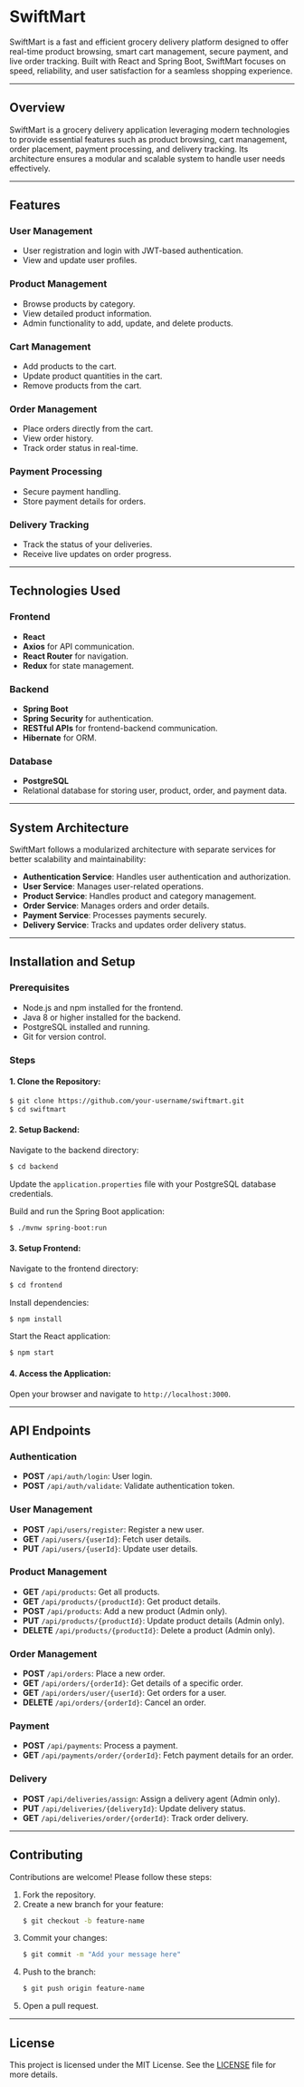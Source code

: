 # SwiftMart

SwiftMart is a fast and efficient grocery delivery platform designed to offer real-time product browsing, smart cart management, secure payment, and live order tracking. Built with React and Spring Boot, SwiftMart focuses on speed, reliability, and user satisfaction for a seamless shopping experience.

---

## Overview

SwiftMart is a grocery delivery application leveraging modern technologies to provide essential features such as product browsing, cart management, order placement, payment processing, and delivery tracking. Its architecture ensures a modular and scalable system to handle user needs effectively.

---

## Features

### User Management
- User registration and login with JWT-based authentication.
- View and update user profiles.

### Product Management
- Browse products by category.
- View detailed product information.
- Admin functionality to add, update, and delete products.

### Cart Management
- Add products to the cart.
- Update product quantities in the cart.
- Remove products from the cart.

### Order Management
- Place orders directly from the cart.
- View order history.
- Track order status in real-time.

### Payment Processing
- Secure payment handling.
- Store payment details for orders.

### Delivery Tracking
- Track the status of your deliveries.
- Receive live updates on order progress.

---

## Technologies Used

### Frontend
- **React**
- **Axios** for API communication.
- **React Router** for navigation.
- **Redux** for state management.

### Backend
- **Spring Boot**
- **Spring Security** for authentication.
- **RESTful APIs** for frontend-backend communication.
- **Hibernate** for ORM.

### Database
- **PostgreSQL**
- Relational database for storing user, product, order, and payment data.

---

## System Architecture

SwiftMart follows a modularized architecture with separate services for better scalability and maintainability:

- **Authentication Service**: Handles user authentication and authorization.
- **User Service**: Manages user-related operations.
- **Product Service**: Handles product and category management.
- **Order Service**: Manages orders and order details.
- **Payment Service**: Processes payments securely.
- **Delivery Service**: Tracks and updates order delivery status.

---

## Installation and Setup

### Prerequisites
- Node.js and npm installed for the frontend.
- Java 8 or higher installed for the backend.
- PostgreSQL installed and running.
- Git for version control.

### Steps

#### 1. Clone the Repository:
```bash
$ git clone https://github.com/your-username/swiftmart.git
$ cd swiftmart
```

#### 2. Setup Backend:
Navigate to the backend directory:
```bash
$ cd backend
```

Update the `application.properties` file with your PostgreSQL database credentials.

Build and run the Spring Boot application:
```bash
$ ./mvnw spring-boot:run
```

#### 3. Setup Frontend:
Navigate to the frontend directory:
```bash
$ cd frontend
```

Install dependencies:
```bash
$ npm install
```

Start the React application:
```bash
$ npm start
```

#### 4. Access the Application:
Open your browser and navigate to `http://localhost:3000`.

---

## API Endpoints

### Authentication
- **POST** `/api/auth/login`: User login.
- **POST** `/api/auth/validate`: Validate authentication token.

### User Management
- **POST** `/api/users/register`: Register a new user.
- **GET** `/api/users/{userId}`: Fetch user details.
- **PUT** `/api/users/{userId}`: Update user details.

### Product Management
- **GET** `/api/products`: Get all products.
- **GET** `/api/products/{productId}`: Get product details.
- **POST** `/api/products`: Add a new product (Admin only).
- **PUT** `/api/products/{productId}`: Update product details (Admin only).
- **DELETE** `/api/products/{productId}`: Delete a product (Admin only).

### Order Management
- **POST** `/api/orders`: Place a new order.
- **GET** `/api/orders/{orderId}`: Get details of a specific order.
- **GET** `/api/orders/user/{userId}`: Get orders for a user.
- **DELETE** `/api/orders/{orderId}`: Cancel an order.

### Payment
- **POST** `/api/payments`: Process a payment.
- **GET** `/api/payments/order/{orderId}`: Fetch payment details for an order.

### Delivery
- **POST** `/api/deliveries/assign`: Assign a delivery agent (Admin only).
- **PUT** `/api/deliveries/{deliveryId}`: Update delivery status.
- **GET** `/api/deliveries/order/{orderId}`: Track order delivery.

---

## Contributing

Contributions are welcome! Please follow these steps:

1. Fork the repository.
2. Create a new branch for your feature:
   ```bash
   $ git checkout -b feature-name
   ```
3. Commit your changes:
   ```bash
   $ git commit -m "Add your message here"
   ```
4. Push to the branch:
   ```bash
   $ git push origin feature-name
   ```
5. Open a pull request.

---

## License

This project is licensed under the MIT License. See the [LICENSE](LICENSE) file for more details.

